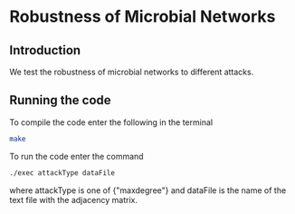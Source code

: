 # Robustness of Microbial Networks

## Introduction
We test the robustness of microbial networks to different attacks.

## Running the code
To compile the code enter the following in the terminal
```sh
make
```
To run the code enter the command 
```sh
./exec attackType dataFile
```

where attackType is one of {"maxdegree"} and dataFile is the name of the text file with the adjacency matrix.